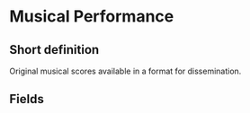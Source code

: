 # Musical Performance
## Short definition
Original musical scores available in a format for dissemination.
## Fields
